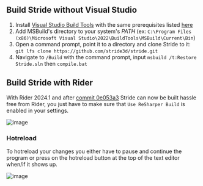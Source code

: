 ﻿## Build Stride without Visual Studio
1. Install [Visual Studio Build Tools](https://aka.ms/vs/17/release/vs_BuildTools.exe) with the same prerequisites listed [here](building-source-windows.md)
2. Add MSBuild's directory to your system's *PATH* (ex: `C:\Program Files (x86)\Microsoft Visual Studio\2022\BuildTools\MSBuild\Current\Bin`)
3. Open a command prompt, point it to a directory and clone Stride to it: `git lfs clone https://github.com/stride3d/stride.git`
4. Navigate to `/Build` with the command prompt, input `msbuild /t:Restore Stride.sln` then `compile.bat`



## Build Stride with Rider
With Rider 2024.1 and after [commit 0e053a3](https://github.com/stride3d/stride/commit/0e053a3b8873f49e9e0e5450a3dfad368a6ed042) Stride can now be built hassle free from Rider, you just have to make sure that `Use ReSharper Build` is enabled in your settings.

![image](https://github.com/stride3d/stride-docs/assets/5742236/9ce4e30d-0d6b-4a56-844d-313a826742bf)

### Hotreload
To hotreload your changes you either have to pause and continue the program or press on the hotreload button at the top of the text editor when/if it shows up.

![image](https://user-images.githubusercontent.com/5742236/147461531-05af59f7-fedf-44a2-b4ee-d1aa25502210.png)
